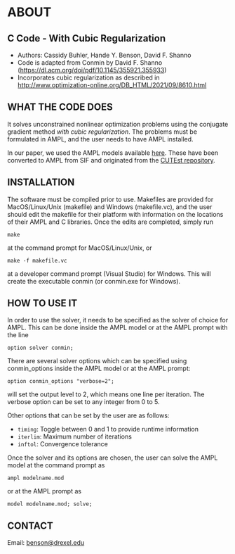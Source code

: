 # ABOUT

## C Code - With Cubic Regularization

- Authors: Cassidy Buhler, Hande Y. Benson, David F. Shanno
- Code is adapted from Conmin by David F. Shanno (https://dl.acm.org/doi/pdf/10.1145/355921.355933)
- Incorporates cubic regularization as described in http://www.optimization-online.org/DB_HTML/2021/09/8610.html

## WHAT THE CODE DOES

It solves unconstrained nonlinear optimization problems using the conjugate gradient method *with cubic regularization*.  The problems must be formulated in AMPL, and the user needs to have AMPL installed.

In our paper, we used the AMPL models available [here](https://vanderbei.princeton.edu/ampl/nlmodels/cute/index.html). These have been converted to AMPL from SIF and originated from the [CUTEst repository](https://github.com/ralna/CUTEst).

## INSTALLATION

The software must be compiled prior to use.  Makefiles are provided for MacOS/Linux/Unix (makefile) and Windows (makefile.vc), and the user should edit the makefile for their platform with information on the locations of their AMPL and C libraries.  Once the edits are completed, simply run
```
make
```
at the command prompt for MacOS/Linux/Unix, or
```
make -f makefile.vc
```
at a developer command prompt (Visual Studio) for Windows.  This will create the executable conmin (or conmin.exe for Windows).


## HOW TO USE IT

In order to use the solver, it needs to be specified as the solver of choice for AMPL.  This can be done inside the AMPL model or at the AMPL prompt with the line
```
option solver conmin;
```

There are several solver options which can be specified using conmin_options inside the AMPL model or at the AMPL prompt:
```
option conmin_options "verbose=2";
```
will set the output level to 2, which means one line per iteration.  The verbose option can be set to any integer from 0 to 5.  

Other options that can be set by the user are as follows:
- `timing`: Toggle between 0 and 1 to provide runtime information
- `iterlim`: Maximum number of iterations
- `inftol`: Convergence tolerance

Once the solver and its options are chosen, the user can solve the AMPL model at the command prompt as 
```
ampl modelname.mod
```
or at the AMPL prompt as
```
model modelname.mod; solve;
```

## CONTACT
Email: benson@drexel.edu

